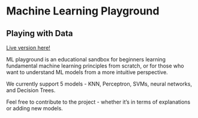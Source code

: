 # Machine Learning Playground
## Playing with Data
[Live version here!](http://ml-playground.com)

ML playground is an educational sandbox for beginners learning fundamental machine learning principles from scratch, or for those who want to understand ML models from a more intuitive perspective.

We currently support 5 models - KNN, Perceptron, SVMs, neural networks, and Decision Trees. 

Feel free to contribute to the project - whether it’s in terms of explanations or adding new models. 
